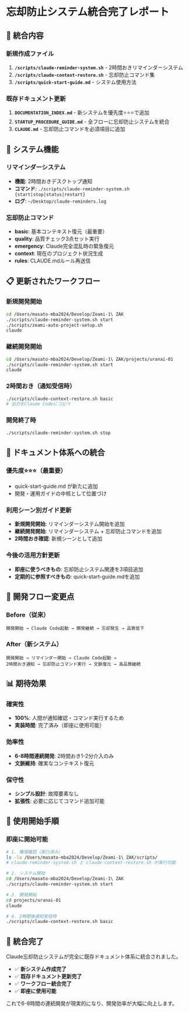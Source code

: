 # 忘却防止システム統合完了レポート

## 🎯 統合内容

### 新規作成ファイル
1. **`/scripts/claude-reminder-system.sh`** - 2時間おきリマインダーシステム
2. **`/scripts/claude-context-restore.sh`** - 忘却防止コマンド集
3. **`/scripts/quick-start-guide.md`** - システム使用方法

### 既存ドキュメント更新
1. **`DOCUMENTATION_INDEX.md`** - 新システムを優先度⭐⭐⭐で追加
2. **`STARTUP_PROCEDURE_GUIDE.md`** - 全フローに忘却防止システムを統合
3. **`CLAUDE.md`** - 忘却防止コマンドを必須項目に追加

## 🔧 システム機能

### リマインダーシステム
- **機能**: 2時間おきデスクトップ通知
- **コマンド**: `./scripts/claude-reminder-system.sh {start|stop|status|restart}`
- **ログ**: `~/Desktop/claude-reminders.log`

### 忘却防止コマンド
- **basic**: 基本コンテキスト復元（最重要）
- **quality**: 品質チェック3点セット実行
- **emergency**: Claude完全混乱時の緊急復元
- **context**: 現在のプロジェクト状況生成
- **rules**: CLAUDE.mdルール再送信

## 📋 更新されたワークフロー

### 新規開発開始
```bash
cd /Users/masato-mba2024/Develop/Zeami-1\ ZAK
./scripts/claude-reminder-system.sh start
./scripts/zeami-auto-project-setup.sh
claude
```

### 継続開発開始
```bash
cd /Users/masato-mba2024/Develop/Zeami-1\ ZAK/projects/uranai-01
./scripts/claude-reminder-system.sh start
claude
```

### 2時間おき（通知受信時）
```bash
./scripts/claude-context-restore.sh basic
# 出力をClaude Codeにコピペ
```

### 開発終了時
```bash
./scripts/claude-reminder-system.sh stop
```

## 🎯 ドキュメント体系への統合

### 優先度⭐⭐⭐（最重要）
- quick-start-guide.md が新たに追加
- 開発・運用ガイドの中核として位置づけ

### 利用シーン別ガイド更新
- **新規開発開始**: リマインダーシステム開始を追加
- **継続開発開始**: リマインダーシステム + 忘却防止コマンドを追加
- **2時間おき確認**: 新規シーンとして追加

### 今後の活用方針更新
- **即座に使うべきもの**: 忘却防止システム関連を3項目追加
- **定期的に参照すべきもの**: quick-start-guide.mdを追加

## 🔄 開発フロー変更点

### Before（従来）
```
開発開始 → Claude Code起動 → 開発継続 → 忘却発生 → 品質低下
```

### After（新システム）
```
開発開始 → リマインダー開始 → Claude Code起動 → 
2時間おき通知 → 忘却防止コマンド実行 → 文脈復元 → 高品質継続
```

## 📊 期待効果

### 確実性
- **100%**: 人間が通知確認・コマンド実行するため
- **実装時間**: 完了済み（即座に使用可能）

### 効率性
- **6-8時間連続開発**: 2時間おき1-2分介入のみ
- **文脈維持**: 確実なコンテキスト復元

### 保守性
- **シンプル設計**: 故障要素なし
- **拡張性**: 必要に応じてコマンド追加可能

## 🎯 使用開始手順

### 即座に開始可能
```bash
# 1. 権限確認（実行済み）
ls -la /Users/masato-mba2024/Develop/Zeami-1\ ZAK/scripts/
# claude-reminder-system.sh と claude-context-restore.sh が実行可能

# 2. システム開始
cd /Users/masato-mba2024/Develop/Zeami-1\ ZAK
./scripts/claude-reminder-system.sh start

# 3. 開発開始
cd projects/uranai-01
claude

# 4. 2時間後通知受信時
./scripts/claude-context-restore.sh basic
```

## 🏁 統合完了

Claude忘却防止システムが完全に既存ドキュメント体系に統合されました。

- ✅ **新システム作成完了**
- ✅ **既存ドキュメント更新完了**
- ✅ **ワークフロー統合完了**
- ✅ **即座に使用可能**

これで6-8時間の連続開発が現実的になり、開発効率が大幅に向上します。
